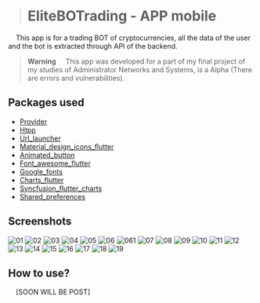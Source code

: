 > # EliteBOTrading - APP mobile

&nbsp;&nbsp;&nbsp; This app is for a trading BOT of cryptocurrencies, all the data of the user and the bot is extracted through API of the backend.

> **Warning**
&nbsp;&nbsp;&nbsp; This app was developed for a part of my final project of my studies of Administrator Networks and Systems, is a Alpha (There are errors and vulnerabilities).

## Packages used

* [Provider](https://pub.dev/packages/provider) <br>
* [Htpp](https://pub.dev/packages/http) <br>
* [Url_launcher](https://pub.dev/packages/url_launcher) <br>
* [Material_design_icons_flutter](https://pub.dev/packages/material_design_icons_flutter) <br>
* [Animated_button](https://pub.dev/packages/animated_button) <br>
* [Font_awesome_flutter](https://pub.dev/packages/font_awesome_flutter) <br>
* [Google_fonts](https://pub.dev/packages/google_fonts) <br>
* [Charts_flutter](https://pub.dev/packages/charts_flutter) <br>
* [Syncfusion_flutter_charts](https://pub.dev/packages/syncfusion_flutter_charts) <br>
* [Shared_preferences](https://pub.dev/packages/shared_preferences) <br>

## Screenshots

![01](https://user-images.githubusercontent.com/108140959/175589695-c29e1396-0acd-4304-a8c2-ffbac328cab9.PNG)
![02](https://user-images.githubusercontent.com/108140959/175589759-f8716ac4-ee15-4750-97cd-24fd783b8f4d.PNG)
![03](https://user-images.githubusercontent.com/108140959/175589780-afce9664-62ac-4360-87aa-607c58c57708.PNG)
![04](https://user-images.githubusercontent.com/108140959/175589797-52c7e9dc-2805-4b40-add7-1c89b37231ee.PNG)
![05](https://user-images.githubusercontent.com/108140959/175589819-bb5767b3-e6ca-44fe-bdac-68bbf4c011c9.PNG)
![06](https://user-images.githubusercontent.com/108140959/175589836-62a58f69-6f75-4940-9c8e-dc2e6575361a.PNG)
![061](https://user-images.githubusercontent.com/108140959/175590069-cfd5c5fb-1609-4b1b-9cca-75f9d9410a12.PNG)
![07](https://user-images.githubusercontent.com/108140959/175589850-09b7586b-7306-4ae6-a795-01b56cacffc4.PNG)
![08](https://user-images.githubusercontent.com/108140959/175589869-bae61239-3561-4ae5-aaef-a65434343e89.PNG)
![09](https://user-images.githubusercontent.com/108140959/175589884-ecd6f4e0-9d58-4df6-9b41-48f9c24424ca.PNG)
![10](https://user-images.githubusercontent.com/108140959/175589903-814c77cf-bc07-45f7-9981-bb3980ee6c91.PNG)
![11](https://user-images.githubusercontent.com/108140959/175589918-35cf167e-2be6-4283-93d5-60558767bc7a.PNG)
![12](https://user-images.githubusercontent.com/108140959/175589937-75d87ebc-ade3-40bd-9252-b0956b233ceb.PNG)
![13](https://user-images.githubusercontent.com/108140959/175589955-a3ffa070-3a35-4c97-b7a8-a83fdff8330d.PNG)
![14](https://user-images.githubusercontent.com/108140959/175589970-4ac80d05-1231-47c2-8d83-8fba6f4aa726.PNG)
![15](https://user-images.githubusercontent.com/108140959/175589989-bbcded5e-aa7d-4cda-8e2c-abf32100d77a.PNG)
![16](https://user-images.githubusercontent.com/108140959/175590004-3ceb92b9-7c9d-476a-9526-d93ebf1110c2.PNG)
![17](https://user-images.githubusercontent.com/108140959/175590019-1c0d97f6-af95-42ae-b549-4a33733b882b.PNG)
![18](https://user-images.githubusercontent.com/108140959/175590036-b300ff1a-ff85-430e-abcb-39f2ffe69da9.PNG)
![19](https://user-images.githubusercontent.com/108140959/175590049-0cd81f3f-f866-4e71-9114-5bfcde92cef1.PNG)



## How to use?
&nbsp;&nbsp;&nbsp; [SOON WILL BE POST]
